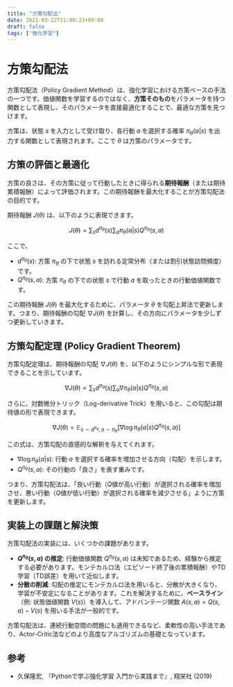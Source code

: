```yaml
---
title: "方策勾配法"
date: 2021-03-22T11:00:23+09:00
draft: false
tags: ["強化学習"] 
---
```

<!--more-->
# 方策勾配法

方策勾配法（Policy Gradient Method）は、強化学習における方策ベースの手法の一つです。価値関数を学習するのではなく、**方策そのもの**をパラメータを持つ関数として表現し、そのパラメータを直接最適化することで、最適な方策を見つけます。

方策は、状態 $s$ を入力として受け取り、各行動 $a$ を選択する確率 $\pi_\theta(a|s)$ を出力する関数として表現されます。ここで $\theta$ は方策のパラメータです。

## 方策の評価と最適化

方策の良さは、その方策に従って行動したときに得られる**期待報酬**（または期待累積報酬）によって評価されます。この期待報酬を最大化することが方策勾配法の目的です。

期待報酬 $J(\theta)$ は、以下のように表現できます。

$$ J(\theta) = \sum_s d^{\pi_\theta}(s) \sum_a \pi_\theta(a|s) Q^{\pi_\theta}(s,a) $$

ここで、
-   $d^{\pi_\theta}(s)$: 方策 $\pi_\theta$ の下で状態 $s$ を訪れる定常分布（または割引状態訪問頻度）です。
-   $Q^{\pi_\theta}(s,a)$: 方策 $\pi_\theta$ の下での状態 $s$ で行動 $a$ を取ったときの行動価値関数です。

この期待報酬 $J(\theta)$ を最大化するために、パラメータ $\theta$ を勾配上昇法で更新します。つまり、期待報酬の勾配 $\nabla J(\theta)$ を計算し、その方向にパラメータを少しずつ更新していきます。

## 方策勾配定理 (Policy Gradient Theorem)

方策勾配定理は、期待報酬の勾配 $\nabla J(\theta)$ を、以下のようにシンプルな形で表現できることを示しています。

$$ \nabla J(\theta) \propto \sum_s d^{\pi_\theta}(s) \sum_a \nabla \pi_\theta(a|s) Q^{\pi_\theta}(s,a) $$

さらに、対数微分トリック（Log-derivative Trick）を用いると、この勾配は期待値の形で表現できます。

$$ \nabla J(\theta) = \mathbb{E}_{s \sim d^{\pi_\theta}, a \sim \pi_\theta}[\nabla \log \pi_\theta(a|s) Q^{\pi_\theta}(s,a)] $$

この式は、方策勾配の直感的な解釈を与えてくれます。
-   $\nabla \log \pi_\theta(a|s)$: 行動 $a$ を選択する確率を増加させる方向（勾配）を示します。
-   $Q^{\pi_\theta}(s,a)$: その行動の「良さ」を表す重みです。

つまり、方策勾配法は、「良い行動（$Q$値が高い行動）が選択される確率を増加させ、悪い行動（$Q$値が低い行動）が選択される確率を減少させる」ように方策を更新します。

## 実装上の課題と解決策

方策勾配法の実装には、いくつかの課題があります。

-   **$Q^{\pi_\theta}(s,a)$ の推定**: 行動価値関数 $Q^{\pi_\theta}(s,a)$ は未知であるため、経験から推定する必要があります。モンテカルロ法（エピソード終了後の累積報酬）やTD学習（TD誤差）を用いて近似します。
-   **分散の削減**: 勾配の推定にモンテカルロ法を用いると、分散が大きくなり、学習が不安定になることがあります。これを解決するために、**ベースライン**（例: 状態価値関数 $V(s)$）を導入して、アドバンテージ関数 $A(s,a) = Q(s,a) - V(s)$ を用いる手法が一般的です。

方策勾配法は、連続行動空間の問題にも適用できるなど、柔軟性の高い手法であり、Actor-Critic法などのより高度なアルゴリズムの基礎となっています。

## 参考
-   久保隆宏, 『Pythonで学ぶ強化学習 入門から実践まで』, 翔栄社 (2019)